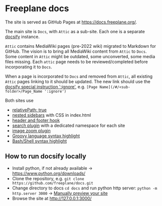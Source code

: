 # Freeplane docs

The site is served as GitHub Pages at https://docs.freeplane.org/.

The main site is `Docs`, with `Attic` as a sub-site.
Each one is a separate [docsify](https://docsify.js.org/#/?id=docsify) instance.

`Attic` contains MediaWiki pages (pre-2022 wiki) migrated to Markdown for GitHub.
The vision is to bring all MediaWiki content from `Attic` to `Docs`.
Some content in `Attic` might be outdated, some unconverted, some media files missing.
Each `attic` page needs to be reviewed/completed before incorporating it to `Docs`.

When a page is incorporated to `Docs` and removed from `Attic`, all existing `Attic` pages linking to it should be updated.
The new link should use the [docsify special instruction ':ignore'](https://docsify.js.org/#/helpers?id=ignore-to-compile-link), e.g. `[Page Name](/#/<sub-folder>/Page_Name ':ignore')`

Both sites use 
* [relativePath: true](https://docsify.js.org/#/configuration?id=relativepath)
* [nested sidebars](https://docsify.js.org/#/more-pages?id=nested-sidebars) with CSS in index.html
* [header and footer hook](https://docsify.js.org/#/write-a-plugin?id=example)
* [search plugin](https://docsify.js.org/#/plugins?id=full-text-search) with a dedicated namespace for each site
* [image zoom plugin](https://docsify.js.org/#/plugins?id=zoom-image)
* [Groovy language syntax highlight](https://docsify.js.org/#/language-highlight)
* [Bash/Shell syntax highlight](https://docsify.js.org/#/language-highlight)

## How to run docsify locally 

* Install python, if not already available → https://www.python.org/downloads/
* Clone the repository, e.g. `git clone https://github.com/freeplane/docs.git`
* Change directory to docs `cd docs` and run python http server: `python -m http.server 3000` → [Manually preview your site](https://docsify.js.org/#/quickstart?id=manually-preview-your-site)
* Browse the site at http://127.0.0.1:3000/
